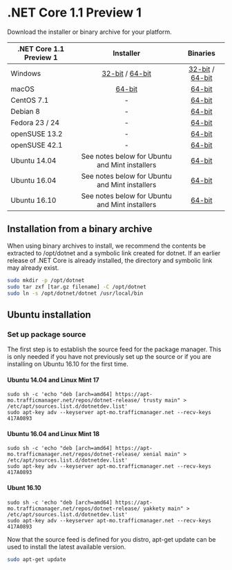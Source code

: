 # .NET Core 1.1 Preview 1

Download the installer or binary archive for your platform.

| .NET Core 1.1 Preview 1 | Installer                                        | Binaries                                        |
| ----------------------- | :----------------------------------------------: | :----------------------------------------------:|
| Windows                 | [32-bit](https://go.microsoft.com/fwlink/?LinkID=831458) / [64-bit](https://go.microsoft.com/fwlink/?LinkID=831453)  | [32-bit](https://go.microsoft.com/fwlink/?LinkID=831474) / [64-bit](https://go.microsoft.com/fwlink/?LinkID=831469) |
| macOS                   | [64-bit](https://go.microsoft.com/fwlink/?LinkID=831445)                           | [64-bit](https://go.microsoft.com/fwlink/?LinkID=831486)                          |
| CentOS 7.1              | -                                                | [64-bit](https://go.microsoft.com/fwlink/?LinkID=831470)                          |
| Debian 8                | -                                                | [64-bit](https://go.microsoft.com/fwlink/?LinkID=831481)                          |
| Fedora 23 / 24          | -                                                | [64-bit](https://go.microsoft.com/fwlink/?LinkID=831489)                          |
| openSUSE 13.2           | -                                                | [64-bit](https://go.microsoft.com/fwlink/?LinkID=831491)                          |
| openSUSE 42.1           | -                                                | [64-bit](https://go.microsoft.com/fwlink/?LinkID=831475)                          |
| Ubuntu 14.04            | See notes below for Ubuntu and Mint installers   | [64-bit](https://go.microsoft.com/fwlink/?LinkID=831488)                          |
| Ubuntu 16.04            | See notes below for Ubuntu and Mint installers   | [64-bit](https://go.microsoft.com/fwlink/?LinkID=831471)                          |
| Ubuntu 16.10            | See notes below for Ubuntu and Mint installers   | [64-bit](https://go.microsoft.com/fwlink/?LinkID=831479)                          |

## Installation from a binary archive

When using binary archives to install, we recommend the contents be extracted to /opt/dotnet and a symbolic link created for dotnet. If an earlier release of .NET Core is already installed, the directory and symbolic link may already exist.

```bash
sudo mkdir -p /opt/dotnet
sudo tar zxf [tar.gz filename] -C /opt/dotnet
sudo ln -s /opt/dotnet/dotnet /usr/local/bin
```

## Ubuntu installation

### Set up package source

The first step is to establish the source feed for the package manager. This is only needed if you have not previously set up the source or if you are installing on Ubuntu 16.10 for the first time.

#### Ubuntu 14.04 and Linux Mint 17
```
sudo sh -c 'echo "deb [arch=amd64] https://apt-mo.trafficmanager.net/repos/dotnet-release/ trusty main" > /etc/apt/sources.list.d/dotnetdev.list'
sudo apt-key adv --keyserver apt-mo.trafficmanager.net --recv-keys 417A0893
``` 
#### Ubuntu 16.04 and Linux Mint 18
```
sudo sh -c 'echo "deb [arch=amd64] https://apt-mo.trafficmanager.net/repos/dotnet-release/ xenial main" > /etc/apt/sources.list.d/dotnetdev.list'
sudo apt-key adv --keyserver apt-mo.trafficmanager.net --recv-keys 417A0893
```

#### Ubunt 16.10
```
sudo sh -c 'echo "deb [arch=amd64] https://apt-mo.trafficmanager.net/repos/dotnet-release/ yakkety main" > /etc/apt/sources.list.d/dotnetdev.list'
sudo apt-key adv --keyserver apt-mo.trafficmanager.net --recv-keys 417A0893
```

Now that the source feed is defined for you distro, apt-get update can be used to install the latest available version.

```bash
sudo apt-get update
```






